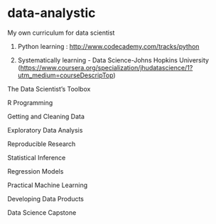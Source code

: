 # data-analystic
My own curriculum for data scientist
1) Python learning :
http://www.codecademy.com/tracks/python

2) Systematically learning - Data Science-Johns Hopkins University
(https://www.coursera.org/specialization/jhudatascience/1?utm_medium=courseDescripTop)

The Data Scientist’s Toolbox

R Programming

Getting and Cleaning Data

Exploratory Data Analysis

Reproducible Research

Statistical Inference

Regression Models

Practical Machine Learning

Developing Data Products

Data Science Capstone
